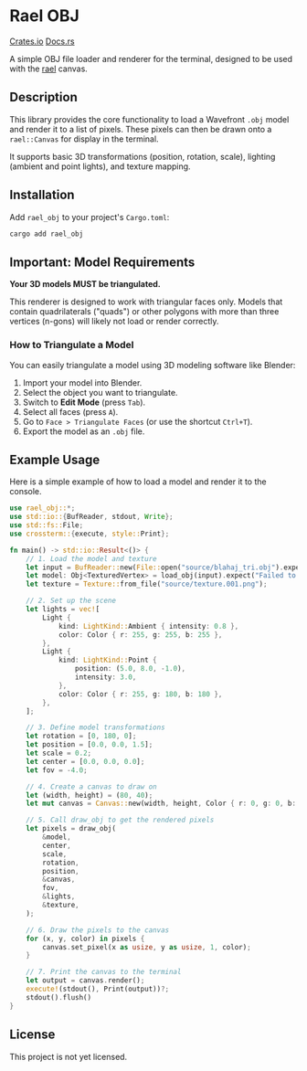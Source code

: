 # Rael OBJ

[Crates.io](https://crates.io/crates/rael_obj) [Docs.rs](https://docs.rs/rael_obj)

A simple OBJ file loader and renderer for the terminal, designed to be used with the [rael](https://crates.io/crates/rael) canvas.

## Description

This library provides the core functionality to load a Wavefront `.obj` model and render it to a list of pixels. These pixels can then be drawn onto a `rael::Canvas` for display in the terminal.

It supports basic 3D transformations (position, rotation, scale), lighting (ambient and point lights), and texture mapping.

## Installation

Add `rael_obj` to your project's `Cargo.toml`:

```bash
cargo add rael_obj
```

## Important: Model Requirements

**Your 3D models MUST be triangulated.**

This renderer is designed to work with triangular faces only. Models that contain quadrilaterals ("quads") or other polygons with more than three vertices (n-gons) will likely not load or render correctly.

### How to Triangulate a Model

You can easily triangulate a model using 3D modeling software like Blender:
1.  Import your model into Blender.
2.  Select the object you want to triangulate.
3.  Switch to **Edit Mode** (press `Tab`).
4.  Select all faces (press `A`).
5.  Go to `Face > Triangulate Faces` (or use the shortcut `Ctrl+T`).
6.  Export the model as an `.obj` file.

## Example Usage

Here is a simple example of how to load a model and render it to the console.

```rust
use rael_obj::*;
use std::io::{BufReader, stdout, Write};
use std::fs::File;
use crossterm::{execute, style::Print};

fn main() -> std::io::Result<()> {
    // 1. Load the model and texture
    let input = BufReader::new(File::open("source/blahaj_tri.obj").expect("Failed to open OBJ"));
    let model: Obj<TexturedVertex> = load_obj(input).expect("Failed to load OBJ");
    let texture = Texture::from_file("source/texture.001.png");

    // 2. Set up the scene
    let lights = vec![
        Light {
            kind: LightKind::Ambient { intensity: 0.8 },
            color: Color { r: 255, g: 255, b: 255 },
        },
        Light {
            kind: LightKind::Point {
                position: (5.0, 8.0, -1.0),
                intensity: 3.0,
            },
            color: Color { r: 255, g: 180, b: 180 },
        },
    ];

    // 3. Define model transformations
    let rotation = [0, 180, 0];
    let position = [0.0, 0.0, 1.5];
    let scale = 0.2;
    let center = [0.0, 0.0, 0.0];
    let fov = -4.0;

    // 4. Create a canvas to draw on
    let (width, height) = (80, 40);
    let mut canvas = Canvas::new(width, height, Color { r: 0, g: 0, b: 0 });

    // 5. Call draw_obj to get the rendered pixels
    let pixels = draw_obj(
        &model,
        center,
        scale,
        rotation,
        position,
        &canvas,
        fov,
        &lights,
        &texture,
    );

    // 6. Draw the pixels to the canvas
    for (x, y, color) in pixels {
        canvas.set_pixel(x as usize, y as usize, 1, color);
    }

    // 7. Print the canvas to the terminal
    let output = canvas.render();
    execute!(stdout(), Print(output))?;
    stdout().flush()
}
```

## License

This project is not yet licensed.
